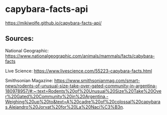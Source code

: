 # capybara-facts-api

https://mikiwolfe.github.io/capybara-facts-api/


## Sources: 

National Geographic: https://www.nationalgeographic.com/animals/mammals/facts/cabybara-facts

Live Science: https://www.livescience.com/55223-capybara-facts.html

Smithsonian Magazine: https://www.smithsonianmag.com/smart-news/rodents-of-unusual-size-take-over-gated-community-in-argentina-180978957/#:~:text=Rodents%20of%20Unusual%20Size%20Take%20Over%20Gated%20Community%20in%20Argentina,-Weighing%20up%20to&text=A%20cadre%20of%20colossal%20capybaras,Alejandro%20Jorvat%20for%20La%20Naci%C3%B3n.



